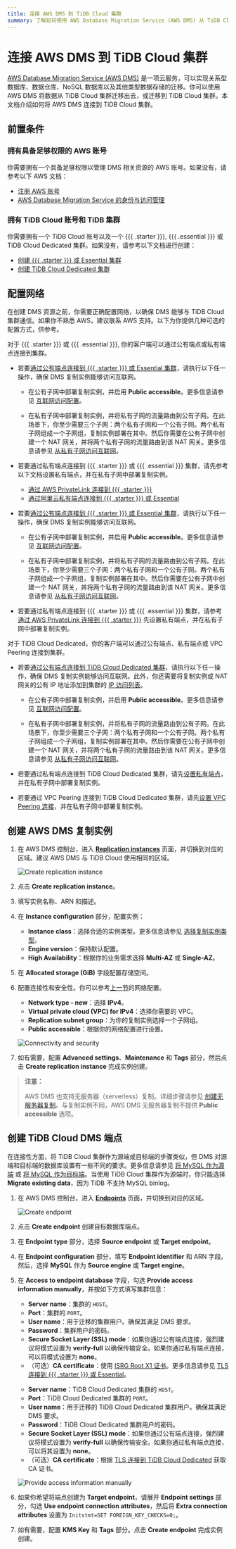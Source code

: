 ```yaml
---
title: 连接 AWS DMS 到 TiDB Cloud 集群
summary: 了解如何使用 AWS Database Migration Service (AWS DMS) 从 TiDB Cloud 迁移数据或向 TiDB Cloud 迁移数据。
---
```


# 连接 AWS DMS 到 TiDB Cloud 集群

[AWS Database Migration Service (AWS DMS)](https://aws.amazon.com/dms/) 是一项云服务，可以实现关系型数据库、数据仓库、NoSQL 数据库以及其他类型数据存储的迁移。你可以使用 AWS DMS 将数据从 TiDB Cloud 集群迁移出去，或迁移到 TiDB Cloud 集群。本文档介绍如何将 AWS DMS 连接到 TiDB Cloud 集群。

## 前置条件

### 拥有具备足够权限的 AWS 账号

你需要拥有一个具备足够权限以管理 DMS 相关资源的 AWS 账号。如果没有，请参考以下 AWS 文档：

- [注册 AWS 账号](https://docs.aws.amazon.com/dms/latest/userguide/CHAP_GettingStarted.SettingUp.html#sign-up-for-aws)
- [AWS Database Migration Service 的身份与访问管理](https://docs.aws.amazon.com/dms/latest/userguide/security-iam.html)

### 拥有 TiDB Cloud 账号和 TiDB 集群

你需要拥有一个 TiDB Cloud 账号以及一个 {{{ .starter }}}, {{{ .essential }}} 或 TiDB Cloud Dedicated 集群。如果没有，请参考以下文档进行创建：

- [创建 {{{ .starter }}} 或 Essential 集群](/tidb-cloud/create-tidb-cluster-serverless.md)
- [创建 TiDB Cloud Dedicated 集群](/tidb-cloud/create-tidb-cluster.md)

## 配置网络

在创建 DMS 资源之前，你需要正确配置网络，以确保 DMS 能够与 TiDB Cloud 集群通信。如果你不熟悉 AWS，建议联系 AWS 支持。以下为你提供几种可选的配置方式，供参考。

<SimpleTab>

<div label="{{{ .starter }}} or Essential">

对于 {{{ .starter }}} 或 {{{ .essential }}}, 你的客户端可以通过公有端点或私有端点连接到集群。

<CustomContent language="en,zh">

- 若要[通过公有端点连接到 {{{ .starter }}} 或 Essential 集群](/tidb-cloud/connect-via-standard-connection-serverless.md)，请执行以下任一操作，确保 DMS 复制实例能够访问互联网。

    - 在公有子网中部署复制实例，并启用 **Public accessible**。更多信息请参见 [互联网访问配置](https://docs.aws.amazon.com/vpc/latest/userguide/VPC_Internet_Gateway.html#vpc-igw-internet-access)。

    - 在私有子网中部署复制实例，并将私有子网的流量路由到公有子网。在此场景下，你至少需要三个子网：两个私有子网和一个公有子网。两个私有子网组成一个子网组，复制实例部署在其中。然后你需要在公有子网中创建一个 NAT 网关，并将两个私有子网的流量路由到该 NAT 网关。更多信息请参见 [从私有子网访问互联网](https://docs.aws.amazon.com/vpc/latest/userguide/nat-gateway-scenarios.html#public-nat-internet-access)。

- 若要通过私有端点连接到 {{{ .starter }}} 或 {{{ .essential }}} 集群，请先参考以下文档设置私有端点，并在私有子网中部署复制实例。

    - [通过 AWS PrivateLink 连接到 {{{ .starter }}}](/tidb-cloud/set-up-private-endpoint-connections-serverless.md)
    - [通过阿里云私有端点连接到 {{{ .starter }}} 或 Essential](/tidb-cloud/set-up-private-endpoint-connections-on-alibaba-cloud.md)

</CustomContent>

<CustomContent language="ja">

- 若要[通过公有端点连接到 {{{ .starter }}} 或 Essential 集群](/tidb-cloud/connect-via-standard-connection-serverless.md)，请执行以下任一操作，确保 DMS 复制实例能够访问互联网。

    - 在公有子网中部署复制实例，并启用 **Public accessible**。更多信息请参见 [互联网访问配置](https://docs.aws.amazon.com/vpc/latest/userguide/VPC_Internet_Gateway.html#vpc-igw-internet-access)。

    - 在私有子网中部署复制实例，并将私有子网的流量路由到公有子网。在此场景下，你至少需要三个子网：两个私有子网和一个公有子网。两个私有子网组成一个子网组，复制实例部署在其中。然后你需要在公有子网中创建一个 NAT 网关，并将两个私有子网的流量路由到该 NAT 网关。更多信息请参见 [从私有子网访问互联网](https://docs.aws.amazon.com/vpc/latest/userguide/nat-gateway-scenarios.html#public-nat-internet-access)。

- 若要通过私有端点连接到 {{{ .starter }}} 或 {{{ .essential }}} 集群，请参考 [通过 AWS PrivateLink 连接到 {{{ .starter }}}](/tidb-cloud/set-up-private-endpoint-connections-serverless.md) 先设置私有端点，并在私有子网中部署复制实例。

</CustomContent>

</div>

<div label="TiDB Cloud Dedicated">

对于 TiDB Cloud Dedicated，你的客户端可以通过公有端点、私有端点或 VPC Peering 连接到集群。

- 若要[通过公有端点连接到 TiDB Cloud Dedicated 集群](/tidb-cloud/connect-via-standard-connection.md)，请执行以下任一操作，确保 DMS 复制实例能够访问互联网。此外，你还需要将复制实例或 NAT 网关的公有 IP 地址添加到集群的 [IP 访问列表](/tidb-cloud/configure-ip-access-list.md)。

    - 在公有子网中部署复制实例，并启用 **Public accessible**。更多信息请参见 [互联网访问配置](https://docs.aws.amazon.com/vpc/latest/userguide/VPC_Internet_Gateway.html#vpc-igw-internet-access)。

    - 在私有子网中部署复制实例，并将私有子网的流量路由到公有子网。在此场景下，你至少需要三个子网：两个私有子网和一个公有子网。两个私有子网组成一个子网组，复制实例部署在其中。然后你需要在公有子网中创建一个 NAT 网关，并将两个私有子网的流量路由到该 NAT 网关。更多信息请参见 [从私有子网访问互联网](https://docs.aws.amazon.com/vpc/latest/userguide/nat-gateway-scenarios.html#public-nat-internet-access)。

- 若要通过私有端点连接到 TiDB Cloud Dedicated 集群，请先[设置私有端点](/tidb-cloud/set-up-private-endpoint-connections.md)，并在私有子网中部署复制实例。

- 若要通过 VPC Peering 连接到 TiDB Cloud Dedicated 集群，请先[设置 VPC Peering 连接](/tidb-cloud/set-up-vpc-peering-connections.md)，并在私有子网中部署复制实例。

</div>
</SimpleTab>

## 创建 AWS DMS 复制实例

1. 在 AWS DMS 控制台，进入 [**Replication instances**](https://console.aws.amazon.com/dms/v2/home#replicationInstances) 页面，并切换到对应的区域。建议 AWS DMS 与 TiDB Cloud 使用相同的区域。

   ![Create replication instance](/media/tidb-cloud/aws-dms-tidb-cloud/aws-dms-connect-replication-instances.png)

2. 点击 **Create replication instance**。

3. 填写实例名称、ARN 和描述。

4. 在 **Instance configuration** 部分，配置实例：
    - **Instance class**：选择合适的实例类型。更多信息请参见 [选择复制实例类型](https://docs.aws.amazon.com/dms/latest/userguide/CHAP_ReplicationInstance.Types.html)。
    - **Engine version**：保持默认配置。
    - **High Availability**：根据你的业务需求选择 **Multi-AZ** 或 **Single-AZ**。

5. 在 **Allocated storage (GiB)** 字段配置存储空间。

6. 配置连接性和安全性。你可以参考[上一节](#configure-network)的网络配置。

    - **Network type - new**：选择 **IPv4**。
    - **Virtual private cloud (VPC) for IPv4**：选择你需要的 VPC。
    - **Replication subnet group**：为你的复制实例选择一个子网组。
    - **Public accessible**：根据你的网络配置进行设置。

    ![Connectivity and security](/media/tidb-cloud/aws-dms-tidb-cloud/aws-dms-connect-connectivity-security.png)

7. 如有需要，配置 **Advanced settings**、**Maintenance** 和 **Tags** 部分，然后点击 **Create replication instance** 完成实例创建。

> **注意：**
>
> AWS DMS 也支持无服务器（serverless）复制。详细步骤请参见 [创建无服务器复制](https://docs.aws.amazon.com/dms/latest/userguide/CHAP_Serverless.Components.html#CHAP_Serverless.create)。与复制实例不同，AWS DMS 无服务器复制不提供 **Public accessible** 选项。

## 创建 TiDB Cloud DMS 端点

在连接性方面，将 TiDB Cloud 集群作为源端或目标端的步骤类似，但 DMS 对源端和目标端的数据库设置有一些不同的要求。更多信息请参见 [将 MySQL 作为源端](https://docs.aws.amazon.com/dms/latest/userguide/CHAP_Source.MySQL.html) 或 [将 MySQL 作为目标端](https://docs.aws.amazon.com/dms/latest/userguide/CHAP_Target.MySQL.html)。当使用 TiDB Cloud 集群作为源端时，你只能选择 **Migrate existing data**，因为 TiDB 不支持 MySQL binlog。

1. 在 AWS DMS 控制台，进入 [**Endpoints**](https://console.aws.amazon.com/dms/v2/home#endpointList) 页面，并切换到对应的区域。

    ![Create endpoint](/media/tidb-cloud/aws-dms-tidb-cloud/aws-dms-connect-create-endpoint.png)

2. 点击 **Create endpoint** 创建目标数据库端点。

3. 在 **Endpoint type** 部分，选择 **Source endpoint** 或 **Target endpoint**。

4. 在 **Endpoint configuration** 部分，填写 **Endpoint identifier** 和 ARN 字段。然后，选择 **MySQL** 作为 **Source engine** 或 **Target engine**。

5. 在 **Access to endpoint database** 字段，勾选 **Provide access information manually**，并按如下方式填写集群信息：

    <SimpleTab>

    <div label="{{{ .starter }}} or Essential">

    - **Server name**：集群的 `HOST`。
    - **Port**：集群的 `PORT`。
    - **User name**：用于迁移的集群用户。确保其满足 DMS 要求。
    - **Password**：集群用户的密码。
    - **Secure Socket Layer (SSL) mode**：如果你通过公有端点连接，强烈建议将模式设置为 **verify-full** 以确保传输安全。如果你通过私有端点连接，可以将模式设置为 **none**。
    - （可选）**CA certificate**：使用 [ISRG Root X1 证书](https://letsencrypt.org/certs/isrgrootx1.pem)。更多信息请参见 [TLS 连接到 {{{ .starter }}} 或 Essential](/tidb-cloud/secure-connections-to-serverless-clusters.md)。

    </div>

    <div label="TiDB Cloud Dedicated">

    - **Server name**：TiDB Cloud Dedicated 集群的 `HOST`。
    - **Port**：TiDB Cloud Dedicated 集群的 `PORT`。
    - **User name**：用于迁移的 TiDB Cloud Dedicated 集群用户。确保其满足 DMS 要求。
    - **Password**：TiDB Cloud Dedicated 集群用户的密码。
    - **Secure Socket Layer (SSL) mode**：如果你通过公有端点连接，强烈建议将模式设置为 **verify-full** 以确保传输安全。如果你通过私有端点连接，可以将其设置为 **none**。
    - （可选）**CA certificate**：根据 [TLS 连接到 TiDB Cloud Dedicated](/tidb-cloud/tidb-cloud-tls-connect-to-dedicated.md) 获取 CA 证书。

    </div>
    </SimpleTab>

     ![Provide access information manually](/media/tidb-cloud/aws-dms-tidb-cloud/aws-dms-connect-configure-endpoint.png)

6. 如果你希望将端点创建为 **Target endpoint**，请展开 **Endpoint settings** 部分，勾选 **Use endpoint connection attributes**，然后将 **Extra connection attributes** 设置为 `Initstmt=SET FOREIGN_KEY_CHECKS=0;`。

7. 如有需要，配置 **KMS Key** 和 **Tags** 部分。点击 **Create endpoint** 完成实例创建。